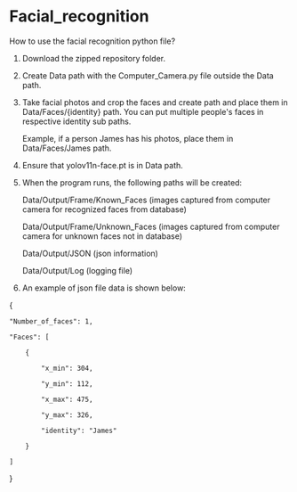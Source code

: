 # Facial_recognition

How to use the facial recognition python file?

1. Download the zipped repository folder.

2. Create Data path with the Computer_Camera.py file outside the Data path.

3. Take facial photos and crop the faces and create path and place them in Data/Faces/{identity} path. You can put multiple people's faces in respective identity sub paths.
   
   Example, if a person James has his photos, place them in Data/Faces/James path.

5. Ensure that yolov11n-face.pt is in Data path.

6. When the program runs, the following paths will be created:
   
   Data/Output/Frame/Known_Faces            (images captured from computer camera for recognized faces from database)
   
   Data/Output/Frame/Unknown_Faces          (images captured from computer camera for unknown faces not in database)

   Data/Output/JSON                         (json information)

   Data/Output/Log                          (logging file)

7. An example of json file data is shown below:

{

    "Number_of_faces": 1,
    
    "Faces": [
    
        {
        
            "x_min": 304,
            
            "y_min": 112,
            
            "x_max": 475,
            
            "y_max": 326,
            
            "identity": "James"
            
        }
        
    ]
    
}

